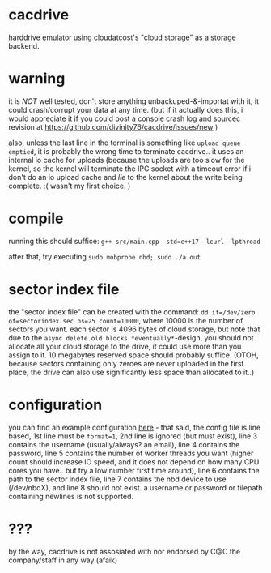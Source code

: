 # cacdrive
harddrive emulator using cloudatcost's "cloud storage" as a storage backend.

# warning
it is *NOT* well tested, don't store anything unbackuped-&-importat with it, it could crash/corrupt your data at any time. (but if it actually does this, i would appreciate it if you could post a console crash log and sourcec revision at https://github.com/divinity76/cacdrive/issues/new )

also, unless the last line in the terminal is something like `upload queue emptied`, it is probably the wrong time to terminate cacdrive.. it uses an internal io cache for uploads (because the uploads are too slow for the kernel, so the kernel will terminate the IPC socket with a timeout error if i don't do an io upload cache and *lie* to the kernel about the write being complete. :( wasn't my first choice. )

# compile
running this should suffice: 
`g++ src/main.cpp -std=c++17 -lcurl -lpthread`

after that, try executing `sudo mobprobe nbd; sudo ./a.out`

# sector index file
the "sector index file" can be created with the command:
`dd if=/dev/zero of=sectorindex.sec bs=25 count=10000`, 
where 10000 is the number of sectors you want. each sector is 4096 bytes of cloud storage, but note that due to the `async delete old blocks *eventually*`-design, you should not allocate all your cloud storage to the drive, it could use more than you assign to it. 10 megabytes reserved space should probably suffice. (OTOH, because sectors containing only zeroes are never uploaded in the first place, the drive can also use significantly less space than allocated to it..)



# configuration
you can find an example configuration [here](https://github.com/divinity76/cacdrive/blob/master/config.conf.dist) - that said, 
the config file is line based, 1st line must be `format=1`, 2nd line is ignored (but must exist), line 3 contains the username (usually/always? an email), line 4 contains the password, line 5 contains the number of worker threads you want (higher count should increase IO speed, and it does not depend on how many CPU cores you have.. but try a low number first time around), line 6 contains the path to the sector index file, line 7 contains the nbd device to use (/dev/nbdX), and line 8 should not exist. a username or password or filepath containing newlines is not supported.


# ???
by the way, cacdrive is not assosiated with nor endorsed by C@C the company/staff in any way (afaik)

